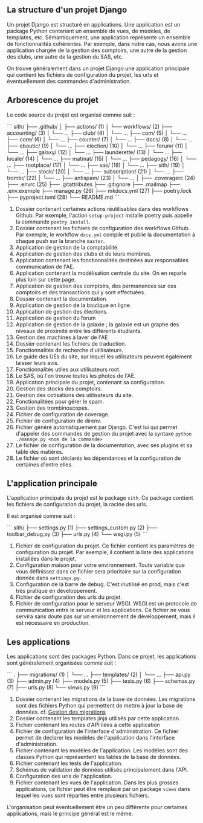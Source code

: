## La structure d'un projet Django

Un projet Django est structuré en applications.
Une application est un package Python 
contenant un ensemble de vues, de modèles, de templates, etc.
Sémantiquement, une application représente 
un ensemble de fonctionnalités cohérentes.
Par exemple, dans notre cas, nous avons une application
chargée de la gestion des comptoirs, une autre de la gestion
des clubs, une autre de la gestion du SAS, etc.

On trouve généralement dans un projet Django
une application principale qui contient les
fichiers de configuration du projet, 
les urls et éventuellement des commandes d'administration.

## Arborescence du projet

Le code source du projet est organisé comme suit :

<div class="annotate">
```
sith/
├── .github/
│   ├── actions/ (1)
│   └── workflows/ (2)
├── accounting/ (3)
│   └── ...
├── club/ (4)
│   └── ...
├── com/ (5)
│   └── ...
├── core/ (6)
│   └── ...
├── counter/ (7)
│   └── ...
├── docs/ (8)
│   └── ...
├── eboutic/ (9)
│   └── ...
├── election/ (10)
│   └── ...
├── forum/ (11)
│   └── ...
├── galaxy/ (12)
│   └── ...
├── launderette/ (13)
│   └── ...
├── locale/ (14)
│   └── ...
├── matmat/ (15)
│   └── ...
├── pedagogy/ (16)
│   └── ...
├── rootplace/ (17)
│   └── ...
├── sas/ (18)
│   └── ...
├── sith/ (19)
│   └── ...
├── stock/ (20)
│   └── ...
├── subscription/ (21)
│   └── ...
├── trombi/ (22)
│   └── ...
├── antispam/ (23)
│   └── ...
│
├── .coveragerc (24)
├── .envrc (25)
├── .gitattributes
├── .gitignore
├── .mailmap
├── .env.exemple
├── manage.py (26)
├── mkdocs.yml (27)
├── poetry.lock
├── pyproject.toml (28)
└── README.md
```
</div>

1. Dossier contenant certaines actions réutilisables
   dans des workflows Github. Par exemple, l'action
   `setup-project` installe poetry puis appelle
   la commande `poetry install`.
2. Dossier contenant les fichiers de configuration
   des workflows Github. 
   Par exemple, le workflow `docs.yml` compile
   et publie la documentation à chaque push sur la branche `master`.
3. Application de gestion de la comptabilité.
4. Application de gestion des clubs et de leurs membres.
5. Application contenant les fonctionnalités 
   destinées aux responsables communication de l'AE.
6. Application contenant la modélisation centrale du site.
   On en reparle plus loin sur cette page.
7. Application de gestion des comptoirs, des permanences
   sur ces comptoirs et des transactions qui y sont effectuées.
8. Dossier contenant la documentation.
9. Application de gestion de la boutique en ligne.
10. Application de gestion des élections.
11. Application de gestion du forum
12. Application de gestion de la galaxie ; la galaxie
    est un graphe des niveaux de proximité entre les différents
    étudiants.
13. Gestion des machines à laver de l'AE
14. Dossier contenant les fichiers de traduction.
15. Fonctionnalités de recherche d'utilisateurs.
16. Le guide des UEs du site, sur lequel les utilisateurs
    peuvent également laisser leurs avis.
17. Fonctionnalités utiles aux utilisateurs root.
18. Le SAS, où l'on trouve toutes les photos de l'AE.
19. Application principale du projet, contenant sa configuration.
20. Gestion des stocks des comptoirs.
21. Gestion des cotisations des utilisateurs du site.
22. Fonctionalitées pour gérer le spam.
23. Gestion des trombinoscopes.
24. Fichier de configuration de coverage.
25. Fichier de configuration de direnv.
26. Fichier généré automatiquement par Django. C'est lui
    qui permet d'appeler des commandes de gestion du projet
    avec la syntaxe `python ./manage.py <nom de la commande>`
27. Le fichier de configuration de la documentation,
    avec ses plugins et sa table des matières.
28. Le fichier où sont déclarés les dépendances et la configuration
    de certaines d'entre elles.
    

## L'application principale

L'application principale du projet est le package `sith`.
Ce package contient les fichiers de configuration du projet,
la racine des urls.

Il est organisé comme suit :

<div class="annotate">
```
sith/
├── settings.py (1)
├── settings_custom.py (2)
├── toolbar_debug.py (3)
├── urls.py (4)
└── wsgi.py (5)
```
</div>

1. Fichier de configuration du projet.
   Ce fichier contient les paramètres de configuration du projet.
   Par exemple, il contient la liste des applications
   installées dans le projet.
2. Configuration maison pour votre environnement.
   Toute variable que vous définissez dans ce fichier sera prioritaire
   sur la configuration donnée dans `settings.py`.
3. Configuration de la barre de debug.
   C'est inutilisé en prod, mais c'est très pratique en développement.
4. Fichier de configuration des urls du projet.
5. Fichier de configuration pour le serveur WSGI.
   WSGI est un protocole de communication entre le serveur
   et les applications.
   Ce fichier ne vous servira sans doute pas sur un environnement
   de développement, mais il est nécessaire en production.

## Les applications

Les applications sont des packages Python.
Dans ce projet, les applications sont généralement organisées
comme suit :

<div class="annotate">
```
.
├── migrations/ (1)
│   └── ...
├── templates/ (2)
│   └── ...
├── api.py (3)
├── admin.py (4)
├── models.py (5)
├── tests.py (6)
├── schemas.py (7)
├── urls.py (8)
└── views.py (9)
```
</div>

1. Dossier contenant les migrations de la base de données.
   Les migrations sont des fichiers Python qui permettent
   de mettre à jour la base de données.
   cf. [Gestion des migrations](../howto/migrations.md)
2. Dossier contenant les templates jinja utilisés par cette application.
3. Fichier contenant les routes d'API liées à cette application
4. Fichier de configuration de l'interface d'administration.
   Ce fichier permet de déclarer les modèles de l'application
   dans l'interface d'administration.
5. Fichier contenant les modèles de l'application.
   Les modèles sont des classes Python qui représentent
   les tables de la base de données.
6. Fichier contenant les tests de l'application.
7. Schémas de validation de données utilisés principalement dans l'API.
8. Configuration des urls de l'application.
9. Fichier contenant les vues de l'application.
   Dans les plus grosses applications,
   ce fichier peut être remplacé par un package
   `views` dans lequel les vues sont réparties entre
   plusieurs fichiers.

L'organisation peut éventuellement être un peu différente
pour certaines applications, mais le principe
général est le même.